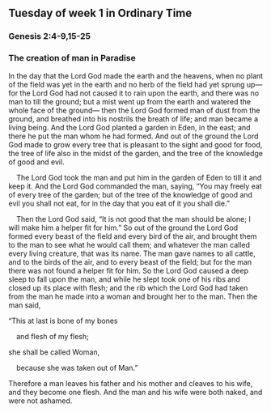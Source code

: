 ## Tuesday of week 1 in Ordinary Time

### Genesis 2:4-9,15-25

### The creation of man in Paradise

In the day that the Lord God made the earth and the heavens, when no plant of the field was yet in the earth and no herb of the field had yet sprung up—for the Lord God had not caused it to rain upon the earth, and there was no man to till the ground; but a mist went up from the earth and watered the whole face of the ground— then the Lord God formed man of dust from the ground, and breathed into his nostrils the breath of life; and man became a living being. And the Lord God planted a garden in Eden, in the east; and there he put the man whom he had formed. And out of the ground the Lord God made to grow every tree that is pleasant to the sight and good for food, the tree of life also in the midst of the garden, and the tree of the knowledge of good and evil.

    The Lord God took the man and put him in the garden of Eden to till it and keep it. And the Lord God commanded the man, saying, “You may freely eat of every tree of the garden; but of the tree of the knowledge of good and evil you shall not eat, for in the day that you eat of it you shall die.”

    Then the Lord God said, “It is not good that the man should be alone; I will make him a helper fit for him.” So out of the ground the Lord God formed every beast of the field and every bird of the air, and brought them to the man to see what he would call them; and whatever the man called every living creature, that was its name. The man gave names to all cattle, and to the birds of the air, and to every beast of the field; but for the man there was not found a helper fit for him. So the Lord God caused a deep sleep to fall upon the man, and while he slept took one of his ribs and closed up its place with flesh; and the rib which the Lord God had taken from the man he made into a woman and brought her to the man. Then the man said,

“This at last is bone of my bones

    and flesh of my flesh;

she shall be called Woman,

    because she was taken out of Man.”

Therefore a man leaves his father and his mother and cleaves to his wife, and they become one flesh. And the man and his wife were both naked, and were not ashamed.